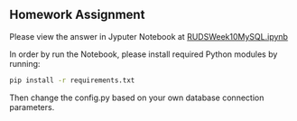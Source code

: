 ## Homework Assignment

Please view the answer in Jyputer Notebook at [RUDSWeek10MySQL.ipynb](RUDSWeek10MySQL.ipynb)

In order by run the Notebook, please install required Python modules by running:

```bash
pip install -r requirements.txt
```

Then change the config.py based on your own database connection parameters.
